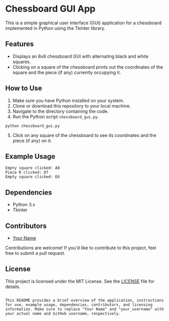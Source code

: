 # Chessboard GUI App

This is a simple graphical user interface (GUI) application for a chessboard implemented in Python using the Tkinter library.

## Features

- Displays an 8x8 chessboard GUI with alternating black and white squares.
- Clicking on a square of the chessboard prints out the coordinates of the square and the piece (if any) currently occupying it.

## How to Use

1. Make sure you have Python installed on your system.
2. Clone or download this repository to your local machine.
3. Navigate to the directory containing the code.
4. Run the Python script `chessboard_gui.py`.

```
python chessboard_gui.py
```

5. Click on any square of the chessboard to see its coordinates and the piece (if any) on it.

## Example Usage

```
Empty square clicked: A8
Piece R clicked: D7
Empty square clicked: E6
```

## Dependencies

- Python 3.x
- Tkinter

## Contributors

- [Your Name](https://github.com/Franbucho)

Contributions are welcome! If you'd like to contribute to this project, feel free to submit a pull request.

## License

This project is licensed under the MIT License. See the [LICENSE](LICENSE) file for details.
```

This README provides a brief overview of the application, instructions for use, example usage, dependencies, contributors, and licensing information. Make sure to replace "Your Name" and "your_username" with your actual name and GitHub username, respectively.
